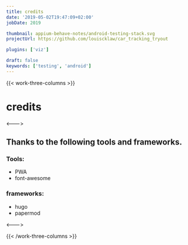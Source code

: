```yaml
---
title: credits
date: '2019-05-02T19:47:09+02:00'
jobDate: 2019

thumbnail: appium-behave-notes/android-testing-stack.svg
projectUrl: https://github.com/louiscklaw/car_tracking_tryout

plugins: ['viz']

draft: false
keywords: ['testing', 'android']
---
```


{{< work-three-columns >}}

  <!-- begin columns block -->

# credits

<---> <!-- magic separator, between columns -->

## Thanks to the following tools and frameworks.

### Tools:

- PWA
- font-awesome

### frameworks:

- hugo
- papermod

<---> <!-- magic separator, between columns -->

  <!-- end columns block -->

{{< /work-three-columns >}}
